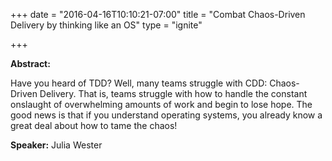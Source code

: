 +++
date = "2016-04-16T10:10:21-07:00"
title = "Combat Chaos-Driven Delivery by thinking like an OS"
type = "ignite"

+++

**Abstract:**

Have you heard of TDD? Well, many teams struggle with CDD: Chaos-Driven Delivery. That is, teams struggle with how to handle the constant onslaught of overwhelming amounts of work and begin to lose hope. The good news is that if you understand operating systems, you already know a great deal about how to tame the chaos!

**Speaker:** Julia Wester
